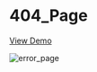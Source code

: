 # 404_Page

<a href=""/>View Demo</a>

![error_page](https://github.com/tutorials4coding24/404_Page/assets/158844785/75600a11-0d6e-4cbf-831c-91ffca2d936c)
